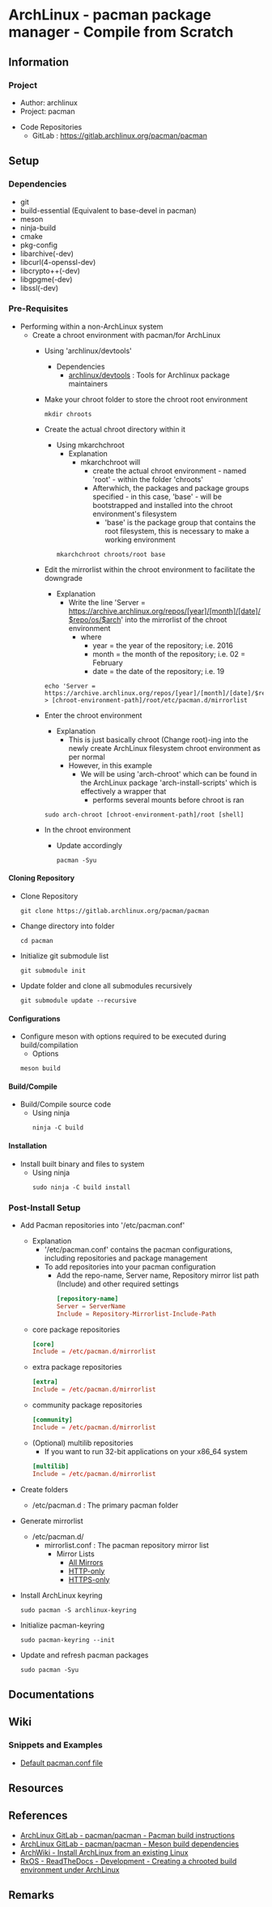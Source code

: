 # ArchLinux - pacman package manager - Compile from Scratch

## Information
### Project
+ Author: archlinux
+ Project: pacman

- Code Repositories
    + GitLab  : https://gitlab.archlinux.org/pacman/pacman

## Setup
### Dependencies
+ git 
+ build-essential (Equivalent to base-devel in pacman)
+ meson
+ ninja-build 
+ cmake
+ pkg-config
+ libarchive(-dev)
+ libcurl(4-openssl-dev)
+ libcrypto++(-dev)
+ libgpgme(-dev)
+ libssl(-dev)

### Pre-Requisites
- Performing within a non-ArchLinux system
    - Create a chroot environment with pacman/for ArchLinux
        - Using 'archlinux/devtools'
            - Dependencies
                - [archlinux/devtools](https://gitlab.archlinux.org/archlinux/devtools) : Tools for Archlinux package maintainers
        - Make your chroot folder to store the chroot root environment
            ```console
            mkdir chroots
            ```

        - Create the actual chroot directory within it
            - Using mkarchchroot
                - Explanation
                    - mkarchchroot will 
                        + create the actual chroot environment - named 'root' - within the folder 'chroots'
                        - Afterwhich, the packages and package groups specified - in this case, 'base' - will be bootstrapped and installed into the chroot environment's filesystem
                            + 'base' is the package group that contains the root filesystem, this is necessary to make a working environment
                ```console
                mkarchchroot chroots/root base
                ```

        - Edit the mirrorlist within the chroot environment to facilitate the downgrade
            - Explanation
                - Write the line 'Server = https://archive.archlinux.org/repos/[year]/[month]/[date]/$repo/os/$arch' into the mirrorlist of the chroot environment
                    - where
                        + year = the year of the repository; i.e. 2016
                        + month = the month of the repository; i.e. 02 = February
                        + date = the date of the repository; i.e. 19
            ```console
            echo 'Server = https://archive.archlinux.org/repos/[year]/[month]/[date]/$repo/os/$arch' > [chroot-environment-path]/root/etc/pacman.d/mirrorlist
            ```

        - Enter the chroot environment
            - Explanation
                + This is just basically chroot (Change root)-ing into the newly create ArchLinux filesystem chroot environment as per normal
                - However, in this example
                    - We will be using 'arch-chroot' which can be found in the ArchLinux package 'arch-install-scripts' which is effectively a wrapper that 
                        + performs several mounts before chroot is ran
            ```console
            sudo arch-chroot [chroot-environment-path]/root [shell]
            ```

        - In the chroot environment
            - Update accordingly
                ```console
                pacman -Syu
                ```


#### Cloning Repository
- Clone Repository
    ```console
    git clone https://gitlab.archlinux.org/pacman/pacman
    ```

- Change directory into folder
    ```console 
    cd pacman
    ```

- Initialize git submodule list
    ```console
    git submodule init
    ```

- Update folder and clone all submodules recursively
    ```console
    git submodule update --recursive
    ```

#### Configurations
- Configure meson with options required to be executed during build/compilation
    - Options
    ```console
    meson build
    ```

#### Build/Compile
- Build/Compile source code 
    - Using ninja
        ```console
        ninja -C build
        ```

#### Installation
- Install built binary and files to system
    - Using ninja
        ```console
        sudo ninja -C build install
        ```

### Post-Install Setup
- Add Pacman repositories into '/etc/pacman.conf'
    - Explanation
        - '/etc/pacman.conf' contains the pacman configurations, including repositories and package management
        - To add repositories into your pacman configuration
            - Add the repo-name, Server name, Repository mirror list path (Include) and other required settings
                ```conf
                [repository-name]
                Server = ServerName
                Include = Repository-Mirrorlist-Include-Path
                ```
    - core package repositories
        ```conf
        [core]
        Include = /etc/pacman.d/mirrorlist
        ```
    - extra package repositories
        ```conf
        [extra]
        Include = /etc/pacman.d/mirrorlist
        ```
    - community package repositories
        ```conf
        [community]
        Include = /etc/pacman.d/mirrorlist
        ```
    - (Optional) multilib repositories
        - If you want to run 32-bit applications on your x86_64 system
        ```conf
        [multilib]
        Include = /etc/pacman.d/mirrorlist
        ```

- Create folders
    - /etc/pacman.d : The primary pacman folder

- Generate mirrorlist
    - /etc/pacman.d/
        - mirrorlist.conf : The pacman repository mirror list
            - Mirror Lists
                + [All Mirrors](https://archlinux.org/mirrorlist/all)
                + [HTTP-only](https://archlinux.org/mirrorlist/all/http)
                + [HTTPS-only](https://archlinux.org/mirrorlist/all/https)

- Install ArchLinux keyring
    ```console
    sudo pacman -S archlinux-keyring
    ```

- Initialize pacman-keyring
    ```console
    sudo pacman-keyring --init
    ```

- Update and refresh pacman packages
    ```console
    sudo pacman -Syu
    ```

## Documentations

## Wiki
### Snippets and Examples
- [Default pacman.conf file](pacman.conf)

## Resources

## References
+ [ArchLinux GitLab - pacman/pacman - Pacman build instructions](https://gitlab.archlinux.org/pacman/pacman/-/tree/master/doc?ref_type=heads)
+ [ArchLinux GitLab - pacman/pacman - Meson build dependencies](https://gitlab.archlinux.org/pacman/pacman/-/blob/master/meson.build?ref_type=heads)
+ [ArchWiki - Install ArchLinux from an existing Linux](https://wiki.archlinux.org/title/Install_Arch_Linux_from_existing_Linux#Using_pacman_from_the_host_system)
+ [RxOS - ReadTheDocs - Development - Creating a chrooted build environment under ArchLinux](https://rxos.readthedocs.io/en/develop/appendices/chroot_environment.html)

## Remarks

